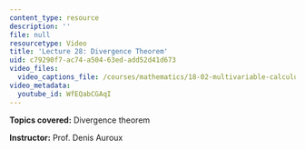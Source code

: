 ```yaml
---
content_type: resource
description: ''
file: null
resourcetype: Video
title: 'Lecture 28: Divergence Theorem'
uid: c79290f7-ac74-a504-63ed-add52d41d673
video_files:
  video_captions_file: /courses/mathematics/18-02-multivariable-calculus-fall-2007/video-lectures/lecture-28-divergence-theorem/WfEQabCGAqI.vtt
video_metadata:
  youtube_id: WfEQabCGAqI
---
```


**Topics covered:** Divergence theorem

**Instructor:** Prof. Denis Auroux